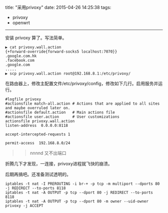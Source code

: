 title: "采用privoxy"
date: 2015-04-26 14:25:38
tags:
- privoxy
- openwrt
---
安装 privoxy 算了。写法简单。
```
▶ cat privoxy.wall.action 
{+forward-override{forward-socks5 localhost:7070}}
.google.com.hk
.facebook.com
.google.com
.....
▶ scp privoxy.wall.action root@192.168.8.1:/etc/privoxy/
```
在路由器上，修改主配置文件/etc/privoxy/config，修改如下几行。启用服务并运行。
```
#logfile privoxy
#actionsfile match-all.action # Actions that are applied to all sites and maybe overruled later on.
#actionsfile default.action   # Main actions file
#actionsfile user.action      # User customizations
actionsfile privoxy.wall.action
listen-address  0.0.0.0:8118

accept-intercepted-requests 1

permit-access  192.168.8.0/24
```
>> nnnnd 又不出端口

折腾几下才发现，一连接，privoxy进程就飞快的崩溃。

后期再搞吧。还准备测试透明的。
```
iptables -t nat -I PREROUTING -i br-+ -p tcp -m multiport --dports 80 -j REDIRECT --to-ports 8118
iptables -t nat -A OUTPUT -p tcp --dport 80 -j REDIRECT --to-ports 8118
iptables -t nat -A OUTPUT -p tcp --dport 80 -m owner --uid-owner privoxy -j ACCEPT
```
